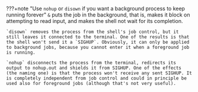 ???+note "Use `nohup` or `disown` if you want a background process to keep running forever"
    `&` puts the job in the background, that is, makes it block on attempting to read input, and makes the shell not wait for its completion.

    `disown` removes the process from the shell's job control, but it still leaves it connected to the terminal. One of the results is that the shell won't send it a `SIGHUP`. Obviously, it can only be applied to background jobs, because you cannot enter it when a foreground job is running.
    
    `nohup` disconnects the process from the terminal, redirects its output to nohup.out and shields it from SIGHUP. One of the effects (the naming one) is that the process won't receive any sent SIGHUP. It is completely independent from job control and could in principle be used also for foreground jobs (although that's not very useful).

